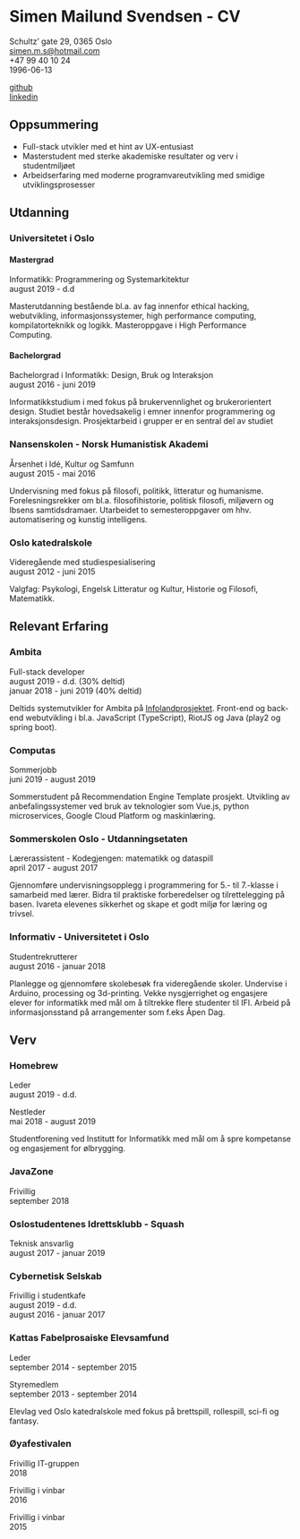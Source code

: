 # Simen Mailund Svendsen - CV
Schultz’ gate 29, 0365 Oslo \
simen.m.s@hotmail.com \
+47 99 40 10 24 \
1996-06-13

[github](https://github.com/sMailund) \
[linkedin](www.linkedin.com/in/sMailund)

## Oppsummering
* Full-stack utvikler med et hint av UX-entusiast
* Masterstudent med sterke akademiske resultater og verv i studentmiljøet
* Arbeidserfaring med moderne programvareutvikling med smidige utviklingsprosesser

## Utdanning

### Universitetet i Oslo
#### Mastergrad
Informatikk: Programmering og Systemarkitektur \
august 2019 - d.d

Masterutdanning bestående bl.a. av fag innenfor 
ethical hacking, webutvikling, informasjonssystemer, high performance computing, kompilatorteknikk og logikk.
Masteroppgave i High Performance Computing. 

#### Bachelorgrad
Bachelorgrad i Informatikk: Design, Bruk og Interaksjon \
august 2016 - juni 2019 

Informatikkstudium i med fokus på brukervennlighet og brukerorientert design. 
Studiet består hovedsakelig i emner innenfor programmering og interaksjonsdesign.
Prosjektarbeid i grupper er en sentral del av studiet

### Nansenskolen - Norsk Humanistisk Akademi
Årsenhet i Idé, Kultur og Samfunn  \
august 2015 - mai 2016 

Undervisning med fokus på filosofi, politikk, litteratur og humanisme. 
Forelesningsrekker om bl.a. filosofihistorie, politisk filosofi, miljøvern og Ibsens samtidsdramaer. 
Utarbeidet to semesteroppgaver om hhv. automatisering og kunstig intelligens.

### Oslo katedralskole
Videregående med studiespesialisering  \
august 2012 - juni 2015 

Valgfag: Psykologi, Engelsk Litteratur og Kultur, Historie og Filosofi, Matematikk.

## Relevant Erfaring

### Ambita
Full-stack developer  \
august 2019 - d.d. (30% deltid) \
januar 2018 - juni 2019 (40% deltid)

Deltids systemutvikler for Ambita på [Infolandprosjektet](infoland.ambita.com).
Front-end og back-end webutvikling i bl.a. JavaScript (TypeScript), RiotJS og Java (play2 og spring boot). 

### Computas
Sommerjobb \
juni 2019 - august 2019

Sommerstudent på Recommendation Engine Template prosjekt. 
Utvikling av anbefalingssystemer ved bruk av teknologier som 
Vue.js, python microservices, Google Cloud Platform og maskinlæring.

### Sommerskolen Oslo - Utdanningsetaten
Lærerassistent - Kodegjengen: matematikk og dataspill  \
april 2017 - august 2017 

Gjennomføre undervisningsopplegg i
programmering for 5.- til 7.-klasse i samarbeid med lærer. 
Bidra til praktiske forberedelser og tilrettelegging på basen. 
Ivareta elevenes sikkerhet og skape et godt miljø for læring og trivsel. 

### Informativ - Universitetet i Oslo
Studentrekrutterer \
august 2016 - januar 2018

Planlegge og gjennomføre skolebesøk fra videregående skoler. 
Undervise i Arduino, processing og 3d-printing. 
Vekke nysgjerrighet og engasjere elever for informatikk med mål om å tiltrekke flere studenter til IFI. 
Arbeid på informasjonsstand på arrangementer som f.eks Åpen Dag. 

## Verv

### Homebrew
Leder \
august 2019 - d.d. 

Nestleder \
mai 2018 - august 2019 

Studentforening ved Institutt for Informatikk med mål om å spre kompetanse og engasjement for ølbrygging.

### JavaZone
Frivillig \
september 2018

### Oslostudentenes Idrettsklubb - Squash
Teknisk ansvarlig \
august 2017 - januar 2019

### Cybernetisk Selskab
Frivillig i studentkafe \
august 2019 - d.d. \
august 2016 - januar 2017 

### Kattas Fabelprosaiske Elevsamfund 
Leder \
september 2014 - september 2015

Styremedlem \
september 2013 - september 2014

Elevlag ved Oslo katedralskole med fokus på brettspill, rollespill, sci-fi og fantasy.

### Øyafestivalen
Frivillig IT-gruppen \
2018 

Frivillig i vinbar \
2016

Frivillig i vinbar \
2015

